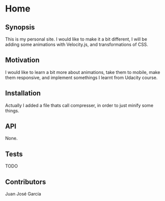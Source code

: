 # Home

## Synopsis

This is my personal site. I would like to make it a bit different, I will be adding some animations with Velocity.js, and transformations of CSS.

## Motivation

I would like to learn a bit more about animations, take them to mobile, make them responsive, and implement somethings I learnt from Udacity course.

## Installation

Actually I added a file thats call compresser, in order to just minify some things.

## API

None.

## Tests

TODO

## Contributors

Juan José García
